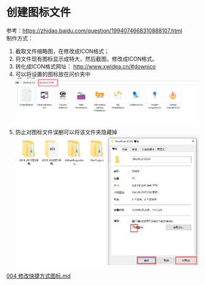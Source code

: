 #  创建图标文件          
参考：https://zhidao.baidu.com/question/1994074668310888107.html    
制作方式：
1. 截取文件缩略图，在修改成ICON格式；  
2. 将文件现有图标显示成特大，然后截图，修改成ICON格式。    
3. 转化成ICON格式网址：  http://www.xwidea.cn/#downico        
4. 可以将设置的图标放在问价夹中      
![005-1](./img/005-1.png)     
5. 防止对图标文件误删可以将该文件夹隐藏掉   
![005-2](./img/005-2.png)      


[004 修改快捷方式图标.md](./004-修改快捷方式图标.md)      


